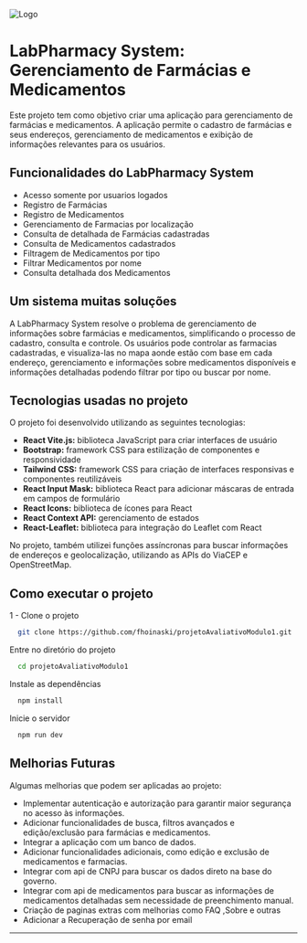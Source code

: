 
![Logo](https://raw.githubusercontent.com/fhoinaski/projetoAvaliativoModulo1/develop/public/logo.png?token=GHSAT0AAAAAAB6KQPLFJPTHNY7BYNTTYQ52ZCDEFZA)


# LabPharmacy System: Gerenciamento de Farmácias e Medicamentos


Este projeto tem como objetivo criar uma aplicação para gerenciamento de farmácias e medicamentos. A aplicação permite o cadastro de farmácias e seus endereços, gerenciamento de medicamentos e exibição de informações relevantes para os usuários.


## Funcionalidades do LabPharmacy System

- Acesso somente por usuarios logados
- Registro de Farmácias
- Registro de Medicamentos
- Gerenciamento de Farmacias por localização
- Consulta de detalhada de Farmácias cadastradas
- Consulta de Medicamentos cadastrados
- Filtragem de Medicamentos por tipo
- Filtrar Medicamentos por nome
- Consulta detalhada dos Medicamentos



## Um sistema muitas soluções

A LabPharmacy System resolve o problema de gerenciamento de informações sobre farmácias e medicamentos, simplificando o processo de cadastro, consulta e controle. Os usuários pode controlar as farmacias cadastradas, e visualiza-las no mapa aonde estão com base em cada endereço, gerenciamento e  informações sobre medicamentos disponíveis e informações detalhadas podendo filtrar por tipo ou buscar por nome.



## Tecnologias usadas no projeto

O projeto foi desenvolvido utilizando as seguintes tecnologias:

- **React Vite.js:** biblioteca JavaScript para criar interfaces de usuário
- **Bootstrap:** framework CSS para estilização de componentes e responsividade
- **Tailwind CSS:** framework CSS para criação de interfaces responsivas e componentes reutilizáveis
- **React Input Mask:** biblioteca React para adicionar máscaras de entrada em campos de formulário
- **React Icons:** biblioteca de ícones para React
- **React Context API:** gerenciamento de estados
- **React-Leaflet:** biblioteca para integração do Leaflet com React

No projeto, também utilizei funções assíncronas para buscar informações de endereços e geolocalização, utilizando as APIs do ViaCEP e  OpenStreetMap.


## Como executar o projeto

1 - Clone o projeto

```bash
  git clone https://github.com/fhoinaski/projetoAvaliativoModulo1.git
```

Entre no diretório do projeto

```bash
  cd projetoAvaliativoModulo1
```

Instale as dependências

```bash
  npm install
```

Inicie o servidor

```bash
  npm run dev
```


## Melhorias Futuras

Algumas melhorias que podem ser aplicadas ao projeto:

- Implementar autenticação e autorização para garantir maior segurança no acesso às informações.
- Adicionar funcionalidades de busca, filtros avançados e edição/exclusão para farmácias e medicamentos.
- Integrar a aplicação com um banco de dados.
- Adicionar funcionalidades adicionais, como edição e exclusão de medicamentos e farmacias.
- Integrar com api de CNPJ para buscar os dados direto na base do governo.
- Integrar com api de medicamentos para buscar as informações de medicamentos detalhadas sem necessidade de preenchimento manual.
- Criação de paginas extras com melhorias como FAQ ,Sobre e outras 
- Adicionar a Recuperação de senha por email
___
